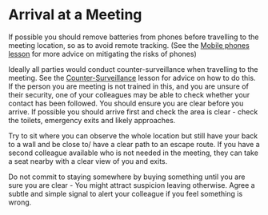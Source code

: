 [Title]: # (Прибытие на встречу)
[Order]: # (3)

# Arrival at a Meeting

If possible you should remove batteries from phones before travelling to the meeting location, so as to avoid remote tracking. (See the [Mobile phones lesson](umbrella://lesson/mobile-phones) for more advice on mitigating the risks of phones)

Ideally all parties would conduct counter-surveillance when travelling to the meeting. See the [Counter-Surveillance](umbrella://lesson/counter-surveillance/0) lesson for advice on how to do this. If the person you are meeting is not trained in this, and you are unsure of their security, one of your colleagues may be able to check whether your contact has been followed. You should ensure you are clear before you arrive. If possible you should arrive first and check the area is clear - check the toilets, emergency exits and likely approaches.

Try to sit where you can observe the whole location but still have your back to a wall and be close to/ have a clear path to an escape route. If you have a second colleague available who is not needed in the meeting, they can take a seat nearby with a clear view of you and exits.

Do not commit to staying somewhere by buying something until you are sure you are clear - You might attract suspicion leaving otherwise. Agree a subtle and simple signal to alert your colleague if you feel something is wrong.